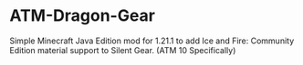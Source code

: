# ATM-Dragon-Gear
Simple Minecraft Java Edition mod for 1.21.1 to add Ice and Fire: Community Edition material support to Silent Gear. (ATM 10 Specifically)

